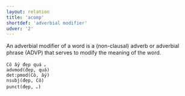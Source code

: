 ```yaml
---
layout: relation
title: 'acomp'
shortdef: 'adverbial modifier'
udver: '2'
---
```


An adverbial modiﬁer of a word is a (non-clausal) adverb or adverbial phrase (ADVP) that serves to modify the meaning of the word.

~~~ sdparse
Cô ấy đẹp quá 。
advmod(đẹp, quá)
det:pmod(Cô, ấy)
nsubj(đẹp, Cô)
punct(đẹp, 。)
~~~

<!-- Interlanguage links updated So kvě 14 19:02:54 CEST 2022 -->
